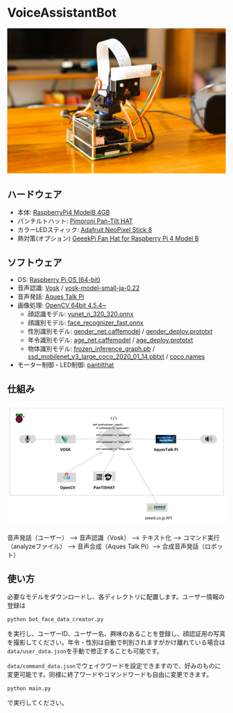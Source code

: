 # VoiceAssistantBot
![img1](https://github.com/PonDad/VoiceAssistantBot/blob/main/image/vagpt1.JPG)

## ハードウェア
- 本体: [RaspberryPi4 ModelB 4GB](https://www.raspberrypi.com/products/raspberry-pi-4-model-b/)
- パンチルトハット: [Pimoroni Pan-Tilt HAT](https://shop.pimoroni.com/products/pan-tilt-hat?variant=22408353287)
- カラーLEDスティック: [Adafruit NeoPixel Stick 8](https://shop.pimoroni.com/products/neopixel-stick-8-x-5050-rgbw-leds?variant=17436712071)
- 熱対策(オプション) [GeeekPi Fan Hat for Raspberry Pi 4 Model B](https://wiki.52pi.com/index.php?title=EP-0152) 

## ソフトウェア
- OS: [Raspberry Pi OS (64-bit)](https://www.raspberrypi.com/software/operating-systems/)
- 音声認識: [Vosk](https://pypi.org/project/vosk/) / [vosk-model-small-ja-0.22](https://alphacephei.com/vosk/models)
- 音声発話: [Aques Talk Pi](https://www.a-quest.com/products/aquestalkpi.html)
- 画像処理: [OpenCV 64bit 4.5.4~](https://qengineering.eu/install-opencv-on-raspberry-64-os.html)
  - 顔認識モデル: [yunet_n_320_320.onnx](https://github.com/ShiqiYu/libfacedetection.train/tree/master/onnx)
  - 顔識別モデル: [face_recognizer_fast.onnx](https://drive.google.com/file/d/1ClK9WiB492c5OZFKveF3XiHCejoOxINW/view)
  - 性別識別モデル: [gender_net.caffemodel](https://github.com/eveningglow/age-and-gender-classification/blob/master/model/gender_net.caffemodel) / [gender_deploy.prototxt](https://github.com/eveningglow/age-and-gender-classification/blob/master/model/deploy_gender2.prototxt)
  - 年令識別モデル: [age_net.caffemodel](https://github.com/eveningglow/age-and-gender-classification/blob/master/model/age_net.caffemodel) / [age_deploy.prototxt](https://github.com/eveningglow/age-and-gender-classification/blob/master/model/deploy_age2.prototxt)
  - 物体識別モデル: [frozen_inference_graph.pb](https://www.dropbox.com/s/ardvflqmwwe8uzl/frozen_inference_graph.pb?dl=1) / [ssd_mobilenet_v3_large_coco_2020_01_14.pbtxt](https://www.dropbox.com/s/dfn0sb43ovb8pr0/ssd_mobilenet_v3_large_coco_2020_01_14.pbtxt?dl=1) / [coco.names](https://github.com/pjreddie/darknet/blob/master/data/coco.names)
- モーター制御・LED制御: [pantilthat](https://pypi.org/project/pantilthat/)

## 仕組み
![img2](https://github.com/PonDad/VoiceAssistantBot/blob/main/image/chart_1.png)

音声発話（ユーザー） --> 音声認識（Vosk） --> テキスト化 --> コマンド実行（analyzeファイル） --> 音声合成（Aques Talk Pi）--> 合成音声発話（ロボット）

## 使い方
必要なモデルをダウンロードし、各ディレクトリに配置します。ユーザー情報の登録は
```bash
python bot_face_data_creator.py
```
を実行し、ユーザーID、ユーザー名、興味のあることを登録し、顔認証用の写真を撮影してください。年令・性別は自動で判別されますがかけ離れている場合は`data/user_data.json`を手動で修正することも可能です。

`data/command_data.json`でウェイクワードを設定できますので、好みのものに変更可能です。同様に終了ワードやコマンドワードも自由に変更できます。

```bash
python main.py
```
で実行してください。
